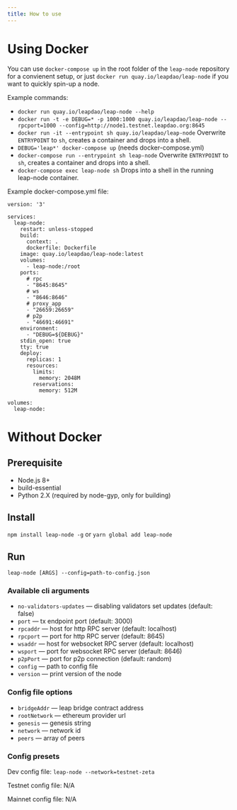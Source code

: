 ```yaml
---
title: How to use
---
```


# Using Docker
You can use `docker-compose up` in the root folder of the `leap-node` repository for a convienent setup,
or just `docker run quay.io/leapdao/leap-node` if you want to quickly spin-up a node.

Example commands:
  - `docker run quay.io/leapdao/leap-node --help`
  - `docker run -t -e DEBUG=* -p 1000:1000 quay.io/leapdao/leap-node --rpcport=1000 --config=http://node1.testnet.leapdao.org:8645`
  - `docker run -it --entrypoint sh quay.io/leapdao/leap-node` Overwrite `ENTRYPOINT` to `sh`, creates a container and drops into a shell.
  - `DEBUG='leap*' docker-compose up` (needs docker-compose.yml)
  - `docker-compose run --entrypoint sh leap-node` Overwrite `ENTRYPOINT` to `sh`, creates a container and drops into a shell.
  - `docker-compose exec leap-node sh` Drops into a shell in the running leap-node container.

Example docker-compose.yml file:
```
version: '3'

services:
  leap-node:
    restart: unless-stopped
    build:
      context: .
      dockerfile: Dockerfile
    image: quay.io/leapdao/leap-node:latest
    volumes:
      - leap-node:/root
    ports:
      # rpc
      - "8645:8645"
      # ws
      - "8646:8646"
      # proxy_app
      - "26659:26659"
      # p2p
      - "46691:46691"
    environment:
      - "DEBUG=${DEBUG}"
    stdin_open: true
    tty: true
    deploy:
      replicas: 1
      resources:
        limits:
          memory: 2048M
        reservations:
          memory: 512M

volumes:
  leap-node:
```

# Without Docker
## Prerequisite

- Node.js 8+
- build-essential
- Python 2.X (required by node-gyp, only for building)

## Install

`npm install leap-node -g` or `yarn global add leap-node`

## Run

`leap-node [ARGS] --config=path-to-config.json`

### Available cli arguments

- `no-validators-updates` — disabling validators set updates (default: false)
- `port` — tx endpoint port (default: 3000)
- `rpcaddr` — host for http RPC server (default: localhost)
- `rpcport` — port for http RPC server (default: 8645)
- `wsaddr` — host for websocket RPC server (default: localhost)
- `wsport` — port for websocket RPC server (default: 8646)
- `p2pPort` — port for p2p connection (default: random)
- `config` — path to config file
- `version` — print version of the node

### Config file options

- `bridgeAddr` — leap bridge contract address
- `rootNetwork` — ethereum provider url
- `genesis` — genesis string
- `network` — network id
- `peers` — array of peers

### Config presets

Dev config file: `leap-node --network=testnet-zeta`

Testnet config file: N/A

Mainnet config file: N/A
